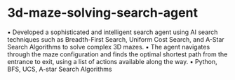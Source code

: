 # 3d-maze-solving-search-agent
▪ Developed a sophisticated and intelligent search agent using AI search techniques such as Breadth-First Search, Uniform Cost Search, and A-Star Search Algorithms to solve complex 3D mazes. 
▪ The agent navigates through the maze configuration and finds the optimal shortest path from the entrance to exit, using a list of actions available along the way. 
▪ Python, BFS, UCS, A-star Search Algorithms
